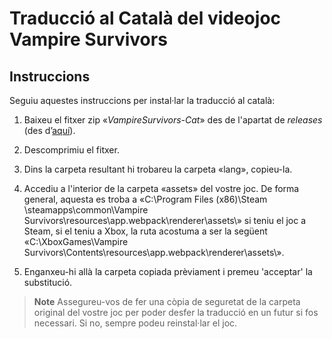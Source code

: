 # Traducció al Català del videojoc Vampire Survivors

## Instruccions

Seguiu aquestes instruccions per instal·lar la traducció al català:

1. Baixeu el fitxer zip «_VampireSurvivors-Cat_» des de l'apartat de *releases* (des d’[aquí]()).

2. Descomprimiu el fitxer.

3. Dins la carpeta resultant hi trobareu la carpeta «lang», copieu-la.

4. Accediu a l'interior de la carpeta «assets» del vostre joc. De forma general, aquesta es troba a «C:\Program Files (x86)\Steam \steamapps\common\Vampire Survivors\resources\app\.webpack\renderer\assets\» si teniu el joc a Steam, si el teniu a Xbox, la ruta acostuma a ser la següent «C:\XboxGames\Vampire Survivors\Contents\resources\app\.webpack\renderer\assets\».

5. Enganxeu-hi allà la carpeta copiada prèviament i premeu 'acceptar' la substitució.

> **Note**
> Assegureu-vos de fer una còpia de seguretat de la carpeta original del vostre joc per poder desfer la traducció en un futur si fos necessari. Si no, sempre podeu reinstal·lar el joc.
